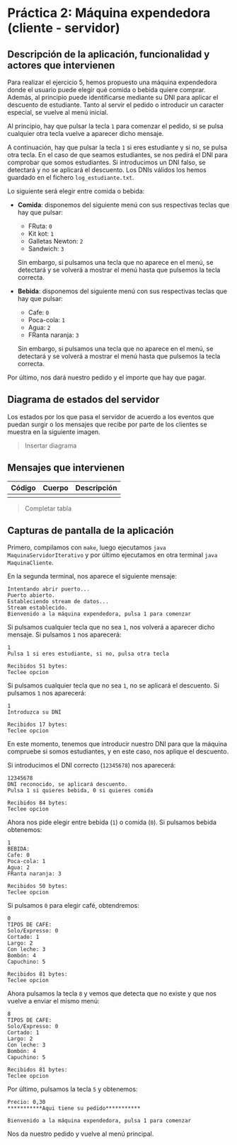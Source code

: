 # Práctica 2: Máquina expendedora (cliente - servidor)

## Descripción de la aplicación, funcionalidad y actores que intervienen

Para realizar el ejercicio 5, hemos propuesto una máquina expendedora donde el usuario puede elegir qué comida o bebida quiere comprar. Además, al principio puede identificarse mediante su DNI para aplicar el descuento de estudiante. Tanto al servir el pedido o introducir un caracter especial, se vuelve al menú inicial.

Al principio, hay que pulsar la tecla `1` para comenzar el pedido, si se pulsa cualquier otra tecla vuelve a aparecer dicho mensaje.

A continuación, hay que pulsar la tecla `1` si eres estudiante y si no, se pulsa otra tecla. En el caso de que seamos estudiantes, se nos pedirá el DNI para comprobar que somos estudiantes. Si introducimos un DNI falso, se detectará y no se aplicará el descuento. Los DNIs válidos los hemos guardado en el fichero `log_estudiante.txt`.

Lo siguiente será elegir entre comida o bebida:

- **Comida**: disponemos del siguiente menú con sus respectivas teclas que hay que pulsar:
    - FRuta: `0`
    - Kit kot: `1`
    - Galletas Newton: `2`
    - Sandwich: `3`

    Sin embargo, si pulsamos una tecla que no aparece en el menú, se detectará y se volverá a mostrar el menú hasta que pulsemos la tecla correcta.
- **Bebida**: disponemos del siguiente menú con sus respectivas teclas que hay que pulsar:
    - Cafe: `0`
    - Poca-cola: `1`
    - Agua: `2`
    - FRanta naranja: `3`

    Sin embargo, si pulsamos una tecla que no aparece en el menú, se detectará y se volverá a mostrar el menú hasta que pulsemos la tecla correcta.

Por último, nos dará nuestro pedido y el importe que hay que pagar.


## Diagrama de estados del servidor

Los estados por los que pasa el servidor de acuerdo a los eventos que puedan surgir o los mensajes que recibe por parte de los clientes se muestra en la siguiente imagen.

> Insertar diagrama

## Mensajes que intervienen

| **Código** | **Cuerpo** | **Descripción** |
| :---------: | :--------: | :-------------: |
| | | |

> Completar tabla

## Capturas de pantalla de la aplicación

Primero, compilamos con `make`, luego ejecutamos `java MaquinaServidorIterativo` y por último ejecutamos en otra terminal `java MaquinaCliente`.

En la segunda terminal, nos aparece el siguiente mensaje:

```
Intentando abrir puerto...
Puerto abierto.
Estableciendo stream de datos...
Stream establecido.
Bienvenido a la máquina expendedora, pulsa 1 para comenzar
```

Si pulsamos cualquier tecla que no sea `1`, nos volverá a aparecer dicho mensaje. Si pulsamos `1` nos aparecerá:

```
1
Pulsa 1 si eres estudiante, si no, pulsa otra tecla

Recibidos 51 bytes: 
Teclee opcion
```

Si pulsamos cualquier tecla que no sea `1`, no se aplicará el descuento. Si pulsamos `1` nos aparecerá:

```
1
Introduzca su DNI

Recibidos 17 bytes: 
Teclee opcion
```

En este momento, tenemos que introducir nuestro DNI para que la máquina compruebe si somos estudiantes, y en este caso, nos aplique el descuento.

Si introducimos el DNI correcto (`12345678`) nos aparecerá:

```
12345678
DNI reconocido, se aplicará descuento.
Pulsa 1 si quieres bebida, 0 si quieres comida

Recibidos 84 bytes: 
Teclee opcion
```

Ahora nos pide elegir entre bebida (`1`) o comida (`0`). Si pulsamos bebida obtenemos:

```
1
BEBIDA:
Cafe: 0
Poca-cola: 1
Agua: 2
FRanta naranja: 3

Recibidos 50 bytes: 
Teclee opcion
```

Si pulsamos `0` para elegir café, obtendremos:

```
0
TIPOS DE CAFE:
Solo/Expresso: 0
Cortado: 1
Largo: 2
Con leche: 3
Bombón: 4
Capuchino: 5

Recibidos 81 bytes: 
Teclee opcion
```

Ahora pulsamos la tecla `8` y vemos que detecta que no existe y que nos vuelve a enviar el mismo menú:

```
8
TIPOS DE CAFE:
Solo/Expresso: 0
Cortado: 1
Largo: 2
Con leche: 3
Bombón: 4
Capuchino: 5

Recibidos 81 bytes: 
Teclee opcion
```

Por último, pulsamos la tecla `5` y obtenemos:

```
Precio: 0,30
***********Aqui tiene su pedido***********

Bienvenido a la máquina expendedora, pulsa 1 para comenzar
```

Nos da nuestro pedido y vuelve al menú principal.